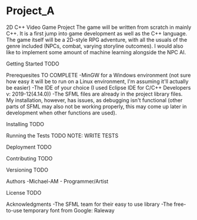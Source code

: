 # Project_A
2D C++ Video Game Project
The game will be written from scratch in mainly C++. It is a first jump into game development as well as the C++ language. The game itself will be a 2D-style
RPG adventure, with all the usuals of the genre included (NPCs, combat, varying storyline outcomes). I would also like to implement some amount of machine 
learning alongside the NPC AI.

Getting Started
TODO

Prerequesites
TO COMPLETE
-MinGW for a Windows environment (not sure how easy it will be to run on a Linux environment, I'm assuming it'll actually be easier)
-The IDE of your choice (I used Eclipse IDE for C/C++ Developers v: 2019-12(4.14.0))
-The SFML files are already in the project library files. My installation, however, has issues, as debugging isn't functional (other parts of 
SFML may also not be working properly, this may come up later in development when other functions are used).

Installing
TODO

Running the Tests
TODO
NOTE: WRITE TESTS

Deployment 
TODO

Contributing
TODO

Versioning
TODO

Authors
-Michael-AM - Programmer/Artist

License
TODO

Acknowledgments
-The SFML team for their easy to use library
-The free-to-use temporary font from Google: Raleway

